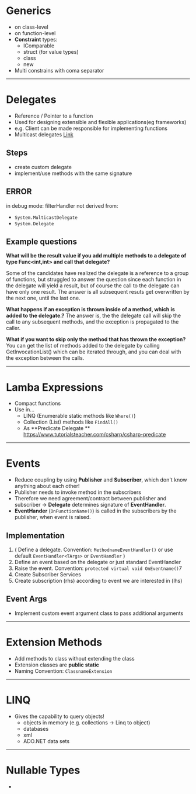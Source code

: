 # Generics

- on class-level
- on function-level
- **Constraint** types:
  - IComparable
  - struct (for value types)
  - class
  - new
- Multi constrains with coma separator



-----------------------------------------------------------------------------------------
# Delegates

- Reference / Pointer to a function
- Used for designing extensible and flexible applications(eg frameworks)
- e.g. Client can be made responsible for implementing functions
- Multicast delegates [Link](https://docs.microsoft.com/en-us/dotnet/csharp/programming-guide/delegates/how-to-combine-delegates-multicast-delegates)

## Steps
- create custom delegate
- implement/use methods with the same signature

## ERROR
in debug mode: filterHandler not derived from: 
  - `System.MulticastDelegate`
  - `System.Delegate`
  

## Example questions
**What will be the result value if you add multiple methods to a delegate of type Func<int,int> and call that delegate?**

Some of the candidates have realized the delegate is a reference to a group of functions, but struggled to answer the question since each function in the delegate will yield a result, but of course the call to the delegate can have only one result.
The answer is all subsequent resuts get overwritten by the next one, until the last one.

**What happens if an exception is thrown inside of a method, which is added to the delegate.?**
The answer is, the the delegate call will skip the call to any subsequent methods, and the exception is propagated to the caller.

**What if you want to skip only the method that has thrown the exception?**
You can get the list of methods added to the delegate by calling GetInvocationList() which can be iterated through, and you can deal with the exception between the calls. 





-----------------------------------------------------------------------------------------
# Lamba Expressions

- Compact functions
- Use in...
  - LINQ (Enumerable static methods like `Where()`)
  - Collection (List) methods like `FindAll()`
  - As **Predicate Delegate ** 
    https://www.tutorialsteacher.com/csharp/csharp-predicate



    

-----------------------------------------------------------------------------------------
# Events

- Reduce coupling by using **Publisher** and **Subscriber**, which don't know anything about each other!
- Publisher needs to invoke method in the subscribers 
- Therefore we need agreement/contract between publisher and subscriber -> **Delegate** determines signature of  **EventHandler**.
- **EventHander** (`OnFunctionName()`) is called in the subscribers by the publisher, when event is raised. 

## Implementation
1. ( Define a delegate. Convention: `MethodnameEventHandler()` or use default `EventHandler<TArgs>` or `EventHandler` )
2. Define an event based on the delegate or just standard EventHandler
3. Raise the event. Convention: `protected virtual void OnEventname()`7
4. Create Subscriber Services
5. Create subscription (rhs) according to event we are interested in (lhs)

## Event Args 
- Implement custom event argument class to pass additional arguments





-----------------------------------------------------------------------------------------
# Extension Methods

- Add methods to class without extending the class 
- Extension classes are **public static**
- Naming Convention: `ClassnameExtension`





-----------------------------------------------------------------------------------------
# LINQ

- Gives the capability to query objects!
  - objects in memory (e.g. collections -> Linq to object)
  - databases
  - xml
  - ADO.NET data sets 





-----------------------------------------------------------------------------------------
# Nullable Types

- 
